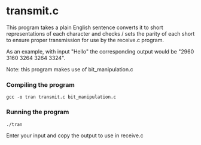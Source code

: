 # transmit.c
This program takes a plain English sentence converts it to short representations of each character and checks / sets the parity of each short to ensure proper transmission for use by the receive.c program.

As an example, with input "Hello" the corresponding output would be "2960 3160 3264 3264 3324".

Note: this program makes use of bit_manipulation.c

### Compiling the program
```
gcc -o tran transmit.c bit_manipulation.c
```

### Running the program

```
./tran
```

Enter your input and copy the output to use in receive.c
